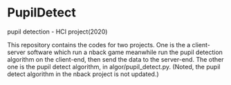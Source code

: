 # PupilDetect
pupil detection - HCI project(2020)

This repository contains the codes for two projects. One is the a client-server software which run a nback game meanwhile run the pupil detection algorithm on the client-end, then send the data to the server-end.
The other one is the pupil detect algorithm, in algor/pupil_detect.py.
(Noted, the pupil detect algorithm in the nback project is not updated.) 
